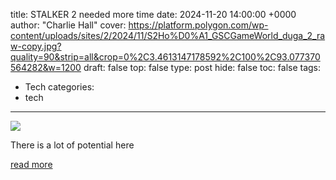 title: STALKER 2 needed more time
date: 2024-11-20 14:00:00 +0000
author: "Charlie Hall"
cover: https://platform.polygon.com/wp-content/uploads/sites/2/2024/11/S2Ho%D0%A1_GSCGameWorld_duga_2_raw-copy.jpg?quality=90&strip=all&crop=0%2C3.4613147178592%2C100%2C93.077370564282&w=1200
draft: false
top: false
type: post
hide: false
toc: false
tags:
  - Tech
categories:
  - tech
---

![](https://platform.polygon.com/wp-content/uploads/sites/2/2024/11/S2Ho%D0%A1_GSCGameWorld_duga_2_raw-copy.jpg?quality=90&strip=all&crop=0%2C3.4613147178592%2C100%2C93.077370564282&w=1200)

There is a lot of potential here

[read more](https://www.polygon.com/review/481607/stalker-2-review-pc)
